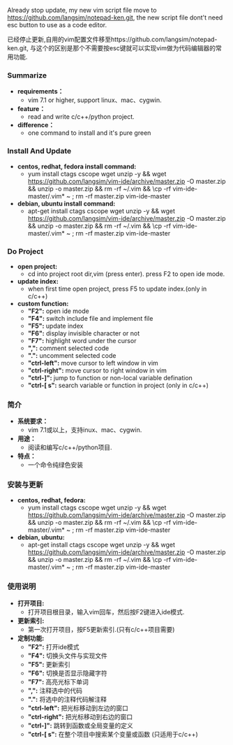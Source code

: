 Already stop update, my new vim script file move to https://github.com/langsim/notepad-ken.git, the new script file dont't need esc button to use as a code editor.

已经停止更新,自用的vim配置文件移至https://github.com/langsim/notepad-ken.git, 与这个的区别是那个不需要按esc键就可以实现vim做为代码编辑器的常用功能.

### Summarize
* **requirements：** 
    * vim 7.1 or higher, support linux、mac、cygwin.
* **feature：** 
    * read and write c/c++/python project.
* **difference：** 
    * one command to install and it's pure green

### Install And Update
* **centos, redhat, fedora install command:**
    * yum install ctags cscope wget unzip -y && wget https://github.com/langsim/vim-ide/archive/master.zip -O master.zip && unzip -o master.zip && rm -rf ~/.vim && \cp -rf vim-ide-master/.vim* ~ ; rm -rf master.zip vim-ide-master
* **debian, ubuntu install command:**
    * apt-get install ctags cscope wget unzip -y && wget https://github.com/langsim/vim-ide/archive/master.zip -O master.zip && unzip -o master.zip && rm -rf ~/.vim && \cp -rf vim-ide-master/.vim* ~ ; rm -rf master.zip vim-ide-master

### Do Project
* **open project:**
    * cd into project root dir,vim (press enter). press F2 to open ide mode.
* **update index:**
    * when first time open project, press F5 to update index.(only in c/c++)
* **custom function:**
    * **"F2":** open ide mode
    * **"F4":** switch include file and implement file
    * **"F5":** update index
    * **"F6":** display invisible character or not 
    * **"F7":** highlight word under the cursor
    * **",":** comment selected code
    * **".":** uncomment selected code
    * **"ctrl-left":** move cursor to left window in vim
    * **"ctrl-right":** move cursor to right window in vim
    * **"ctrl-]":** jump to function or non-local variable defination
    * **"ctrl-[ s":** search variable or function in project (only in c/c++)
 
       
### 简介
* **系统要求：** 
    * vim 7.1或以上，支持inux、mac、cygwin.
* **用途：** 
    * 阅读和编写c/c++/python项目.
* **特点：** 
    * 一个命令纯绿色安装

### 安装与更新
* **centos, redhat, fedora:**
    * yum install ctags cscope wget unzip -y && wget https://github.com/langsim/vim-ide/archive/master.zip -O master.zip && unzip -o master.zip && rm -rf ~/.vim && \cp -rf vim-ide-master/.vim* ~ ; rm -rf master.zip vim-ide-master
* **debian, ubuntu:**
    * apt-get install ctags cscope wget unzip -y && wget https://github.com/langsim/vim-ide/archive/master.zip -O master.zip && unzip -o master.zip && rm -rf ~/.vim && \cp -rf vim-ide-master/.vim* ~ ; rm -rf master.zip vim-ide-master

### 使用说明
* **打开项目:**
    * 打开项目根目录，输入vim回车，然后按F2键进入ide模式.
* **更新索引:**
    * 第一次打开项目，按F5更新索引.(只有c/c++项目需要)
* **定制功能:**
    * **"F2":** 打开ide模式
    * **"F4":** 切换头文件与实现文件
    * **"F5":** 更新索引
    * **"F6":** 切换是否显示隐藏字符
    * **"F7":** 高亮光标下单词
    * **",":** 注释选中的代码
    * **".":** 将选中的注释代码解注释
    * **"ctrl-left":** 把光标移动到左边的窗口
    * **"ctrl-right":** 把光标移动到右边的窗口    
    * **"ctrl-]":** 跳转到函数或全局变量的定义
    * **"ctrl-[ s":** 在整个项目中搜索某个变量或函数 (只适用于c/c++)

